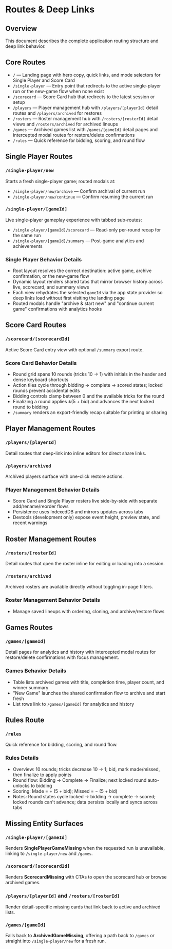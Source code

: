 # Routes & Deep Links

## Overview

This document describes the complete application routing structure and deep link behavior.

## Core Routes

- `/` — Landing page with hero copy, quick links, and mode selectors for Single Player and Score Card
- `/single-player` — Entry point that redirects to the active single-player run or the new-game flow when none exist
- `/scorecard` — Score Card hub that redirects to the latest session or setup
- `/players` — Player management hub with `/players/[playerId]` detail routes and `/players/archived` for restores
- `/rosters` — Roster management hub with `/rosters/[rosterId]` detail views and `/rosters/archived` for archived lineups
- `/games` — Archived games list with `/games/[gameId]` detail pages and intercepted modal routes for restore/delete confirmations
- `/rules` — Quick reference for bidding, scoring, and round flow

## Single Player Routes

### `/single-player/new`
Starts a fresh single-player game; routed modals at:
- `/single-player/new/archive` — Confirm archival of current run
- `/single-player/new/continue` — Confirm resuming the current run

### `/single-player/[gameId]`
Live single-player gameplay experience with tabbed sub-routes:
- `/single-player/[gameId]/scorecard` — Read-only per-round recap for the same run
- `/single-player/[gameId]/summary` — Post-game analytics and achievements

### Single Player Behavior Details
- Root layout resolves the correct destination: active game, archive confirmation, or the new-game flow
- Dynamic layout renders shared tabs that mirror browser history across live, scorecard, and summary views
- Each view rehydrates the selected `gameId` via the app state provider so deep links load without first visiting the landing page
- Routed modals handle "archive & start new" and "continue current game" confirmations with analytics hooks

## Score Card Routes

### `/scorecard/[scorecardId]`
Active Score Card entry view with optional `/summary` export route.

### Score Card Behavior Details
- Round grid spans 10 rounds (tricks 10 → 1) with initials in the header and dense keyboard shortcuts
- Action tiles cycle through bidding → complete → scored states; locked rounds prevent accidental edits
- Bidding controls clamp between 0 and the available tricks for the round
- Finalizing a round applies ±(5 + bid) and advances the next locked round to bidding
- `/summary` renders an export-friendly recap suitable for printing or sharing

## Player Management Routes

### `/players/[playerId]`
Detail routes that deep-link into inline editors for direct share links.

### `/players/archived`
Archived players surface with one-click restore actions.

### Player Management Behavior Details
- Score Card and Single Player rosters live side-by-side with separate add/rename/reorder flows
- Persistence uses IndexedDB and mirrors updates across tabs
- Devtools (development only) expose event height, preview state, and recent warnings

## Roster Management Routes

### `/rosters/[rosterId]`
Detail routes that open the roster inline for editing or loading into a session.

### `/rosters/archived`
Archived rosters are available directly without toggling in-page filters.

### Roster Management Behavior Details
- Manage saved lineups with ordering, cloning, and archive/restore flows

## Games Routes

### `/games/[gameId]`
Detail pages for analytics and history with intercepted modal routes for restore/delete confirmations with focus management.

### Games Behavior Details
- Table lists archived games with title, completion time, player count, and winner summary
- "New Game" launches the shared confirmation flow to archive and start fresh
- List rows link to `/games/[gameId]` for analytics and history

## Rules Route

### `/rules`
Quick reference for bidding, scoring, and round flow.

### Rules Details
- Overview: 10 rounds; tricks decrease 10 → 1; bid, mark made/missed, then finalize to apply points
- Round flow: Bidding → Complete → Finalize; next locked round auto-unlocks to bidding
- Scoring: Made = + (5 + bid); Missed = − (5 + bid)
- Notes: Round states cycle locked → bidding → complete → scored; locked rounds can't advance; data persists locally and syncs across tabs

## Missing Entity Surfaces

### `/single-player/[gameId]`
Renders **SinglePlayerGameMissing** when the requested run is unavailable, linking to `/single-player/new` and `/games`.

### `/scorecard/[scorecardId]`
Renders **ScorecardMissing** with CTAs to open the scorecard hub or browse archived games.

### `/players/[playerId]` and `/rosters/[rosterId]`
Render detail-specific missing cards that link back to active and archived lists.

### `/games/[gameId]`
Falls back to **ArchivedGameMissing**, offering a path back to `/games` or straight into `/single-player/new` for a fresh run.